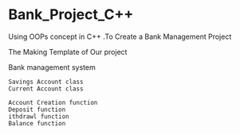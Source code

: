 # Bank_Project_C++

Using OOPs concept in C++ .To Create a Bank Management Project

The Making Template of Our project

Bank management system

	Savings Account class
	Current Account class
	
	Account Creation function
	Deposit function
	ithdrawl function
	Balance function

